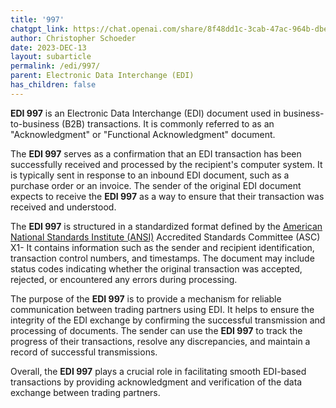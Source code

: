 ```yaml
---
title: '997'
chatgpt_link: https://chat.openai.com/share/8f48dd1c-3cab-47ac-964b-dbe2a1270913
author: Christopher Schoeder
date: 2023-DEC-13
layout: subarticle
permalink: /edi/997/
parent: Electronic Data Interchange (EDI)
has_children: false
---
```


**EDI 997** is an Electronic Data Interchange (EDI) document used in business-to-business (B2B) transactions. It is commonly referred to as an "Acknowledgment" or "Functional Acknowledgment" document. 

The **EDI 997** serves as a confirmation that an EDI transaction has been successfully received and processed by the recipient's computer system. It is typically sent in response to an inbound EDI document, such as a purchase order or an invoice. The sender of the original EDI document expects to receive the **EDI 997** as a way to ensure that their transaction was received and understood.

The **EDI 997** is structured in a standardized format defined by the <a href="https://www.ansi.org/" rel="nofollow" target="_blank">American National Standards Institute (ANSI)</a> Accredited Standards Committee (ASC) X1- It contains information such as the sender and recipient identification, transaction control numbers, and timestamps. The document may include status codes indicating whether the original transaction was accepted, rejected, or encountered any errors during processing.

The purpose of the **EDI 997** is to provide a mechanism for reliable communication between trading partners using EDI. It helps to ensure the integrity of the EDI exchange by confirming the successful transmission and processing of documents. The sender can use the **EDI 997** to track the progress of their transactions, resolve any discrepancies, and maintain a record of successful transmissions.

Overall, the **EDI 997** plays a crucial role in facilitating smooth EDI-based transactions by providing acknowledgment and verification of the data exchange between trading partners.
